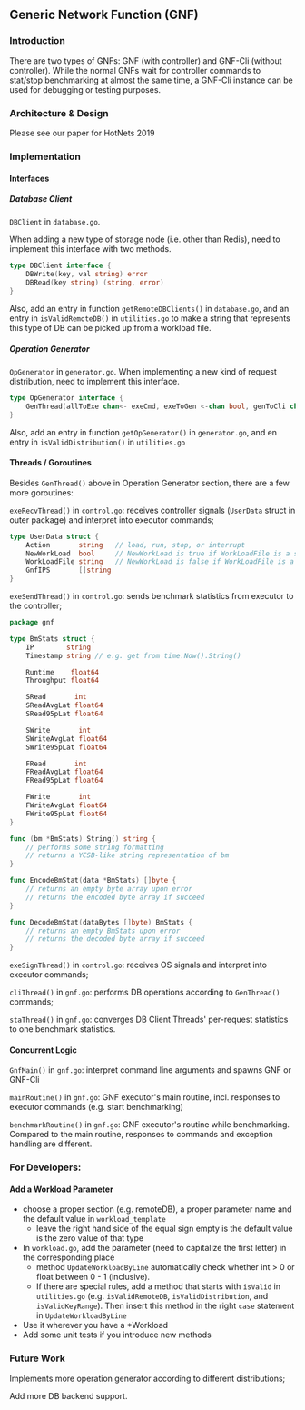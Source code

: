 ## Generic Network Function (GNF) 

### Introduction
There are two types of GNFs: GNF (with controller) and GNF-Cli (without controller). 
While the normal GNFs wait for controller commands to stat/stop benchmarking at almost the same time, 
a GNF-Cli instance can be used for debugging or testing purposes.

### Architecture & Design
Please see our paper for HotNets 2019

### Implementation

#### Interfaces

##### Database Client

<detail>

<summary>

`DBClient` in `database.go`.

When adding a new type of storage node (i.e. other than Redis), need to implement this interface with two methods.

</summary>

```go
type DBClient interface {
	DBWrite(key, val string) error
	DBRead(key string) (string, error)
}
```

Also, add an entry in function `getRemoteDBClients()` in `database.go`, and an entry in `isValidRemoteDB()` in `utilities.go`
to make a string that represents this type of DB can be picked up from a workload file.

</detail>


##### Operation Generator

<detail>

<summary>

`OpGenerator` in `generator.go`. When implementing a new kind of request distribution, need to implement this interface.

</summary>

```go
type OpGenerator interface {
	GenThread(allToExe chan<- exeCmd, exeToGen <-chan bool, genToCli chan<- genCmd, wl *Workload, phase exePhase)
}
```

Also, add an entry in function `getOpGenerator()` in `generator.go`, and en entry in `isValidDistribution()` in `utilities.go`

</detail>




#### Threads / Goroutines

Besides `GenThread()` above in Operation Generator section, there are a few more goroutines:

<detail>

<summary>

`exeRecvThread()` in `control.go`: receives controller signals (`UserData` struct in outer package) and interpret into executor commands;

</summary>

```go
type UserData struct {
	Action       string   // load, run, stop, or interrupt
	NewWorkLoad  bool     // NewWorkLoad is true if WorkLoadFile is a string of wl parameters and values; 
	WorkLoadFile string   // NewWorkLoad is false if WorkLoadFile is a gnf instance local file path
	GnfIPS       []string
}
```

</detail>


<detail>

<summary>

`exeSendThread()` in `control.go`: sends benchmark statistics from executor to the controller;

</summary>

```go
package gnf

type BmStats struct {
	IP        string
	Timestamp string // e.g. get from time.Now().String()

	Runtime    float64
	Throughput float64

	SRead       int
	SReadAvgLat float64
	SRead95pLat float64

	SWrite       int
	SWriteAvgLat float64
	SWrite95pLat float64

	FRead       int
	FReadAvgLat float64
	FRead95pLat float64

	FWrite       int
	FWriteAvgLat float64
	FWrite95pLat float64
}

func (bm *BmStats) String() string {
	// performs some string formatting
	// returns a YCSB-like string representation of bm
}

func EncodeBmStat(data *BmStats) []byte {
    // returns an empty byte array upon error
    // returns the encoded byte array if succeed
}

func DecodeBmStat(dataBytes []byte) BmStats {
    // returns an empty BmStats upon error
    // returns the decoded byte array if succeed
}

```

</detail>


`exeSignThread()` in `control.go`: receives OS signals and interpret into executor commands;

`cliThread()` in `gnf.go`: performs DB operations according to `GenThread()` commands;

`staThread()` in `gnf.go`: converges DB Client Threads' per-request statistics to one benchmark statistics.

#### Concurrent Logic

`GnfMain()` in `gnf.go`: interpret command line arguments and spawns GNF or GNF-Cli

`mainRoutine()` in `gnf.go`: GNF executor's main routine, incl. responses to executor commands (e.g. start benchmarking)

`benchmarkRoutine()` in `gnf.go`: GNF executor's routine while benchmarking. 
Compared to the main routine, responses to commands and exception handling are different.

### For Developers:

#### Add a Workload Parameter

- choose a proper section (e.g. remoteDB), a proper parameter name and the default value in `workload_template`
    - leave the right hand side of the equal sign empty is the default value is the zero value of that type
- In `workload.go`, add the parameter (need to capitalize the first letter) in the corresponding place
    - method `UpdateWorkloadByLine` automatically check whether int > 0 or float between 0 - 1 (inclusive). 
    - If there are special rules, add a method that starts with `isValid` in `utilities.go` (e.g. `isValidRemoteDB`, `isValidDistribution`, and `isValidKeyRange`). Then insert this method in the right `case` statement in `UpdateWorkloadByLine`
- Use it wherever you have a *Workload
- Add some unit tests if you introduce new methods


### Future Work

Implements more operation generator according to different distributions; 

Add more DB backend support.